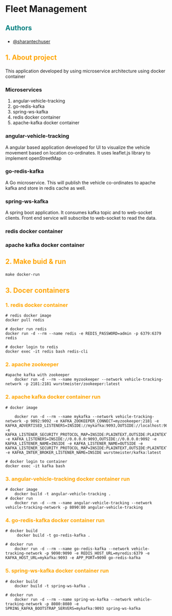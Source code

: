 # Fleet Management

## <p style="color:teal">Authors</p>

- [@sharantechuser](https://www.github.com/sharantechuser)


## <p style="color: orange">1. About project</p>
This application developed by using microservice architecture using docker container

### Microservices

1. angular-vehicle-tracking
2. go-redis-kafka
3. spring-ws-kafka
4. redis docker container
5. apache-kafka docker container

### angular-vehicle-tracking

A angular based application developed for UI to visualize the vehicle movement based on location co-ordinates. It uses leaflet.js library to implement openStreetMap

### go-redis-kafka

A Go microservice. This will publish the vehicle co-ordinates to apache kafka and store in redis cache as well.

### spring-ws-kafka
A spring boot application. It consumes kafka topic  and to web-socket clients. Front end service will subscribe to web-socket to read the data.

### redis docker container


### apache kafka docker container

## <p style="color: orange">2. Make buid & run</p>

``` 
make docker-run
```
## <p style="color: orange">3. Docer containers</p>

### <p style="color: orange">1. redis docker container</p>

``` 
# redis docker image
docker pull redis

# docker run redis 
docker run -d --rm --name redis -e REDIS_PASSWORD=admin -p 6379:6379 redis

# docker login to redis 
docker exec -it redis bash redis-cli
```

### <p style="color: orange">2. apache zookeeper</p>
```
#apache kafka with zookeeper
    docker run -d --rm --name myzookeeper --network vehicle-tracking-network -p 2181:2181 wurstmeister/zookeeper:latest
```

### <p style="color: orange">2. apache kafka docker container run</p>

```
# docker image 

    docker run -d --rm --name mykafka --network vehicle-tracking-network -p 9092:9092 -e KAFKA_ZOOKEEPER_CONNECT=myzookeeper:2181 -e KAFKA_ADVERTISED_LISTENERS=INSIDE://mykafka:9093,OUTSIDE://localhost:9092 -e KAFKA_LISTENER_SECURITY_PROTOCOL_MAP=INSIDE:PLAINTEXT,OUTSIDE:PLAINTEXT -e KAFKA_LISTENERS=INSIDE://0.0.0.0:9093,OUTSIDE://0.0.0.0:9092 -e KAFKA_LISTENER_NAME=INSIDE -e KAFKA_LISTENER_NAME=OUTSIDE -e KAFKA_LISTENER_SECURITY_PROTOCOL_MAP=INSIDE:PLAINTEXT,OUTSIDE:PLAINTEXT -e KAFKA_INTER_BROKER_LISTENER_NAME=INSIDE wurstmeister/kafka:latest

# docker login to container
docker exec -it kafka bash
```

### <p style="color: orange">3. angular-vehicle-tracking docker container run</p>

```
# docker image 
    docker build -t angular-vehicle-tracking .
# docker run
    docker run -d --rm --name angular-vehicle-tracking --network vehicle-tracking-network -p 8090:80 angular-vehicle-tracking
```

### <p style="color: orange">4. go-redis-kafka docker container run</p>

```
# docker build 
     docker build -t go-redis-kafka .

# docker run
    docker run -d --rm --name go-redis-kafka --network vehicle-tracking-network -p 9090:9090 -e REDIS_HOST_URL=myredis:6379 -e KAFKA_HOST_URL=mykafka:9093 -e APP_PORT=9090 go-redis-kafka
```

### <p style="color: orange">5. spring-ws-kafka docker container run</p>

```
# docker build 
    docker build -t spring-ws-kafka .

# docker run
    docker run -d --rm --name spring-ws-kafka --network vehicle-tracking-network -p 8080:8080 -e SPRING_KAFKA_BOOTSTRAP_SERVERS=mykafka:9093 spring-ws-kafka
```
